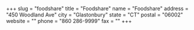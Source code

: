 +++
slug = "foodshare"
title = "Foodshare"
name = "Foodshare"
address = "450 Woodland Ave"
city = "Glastonbury"
state = "CT"
postal = "06002"
website = ""
phone = "860 286-9999"
fax = ""
+++
